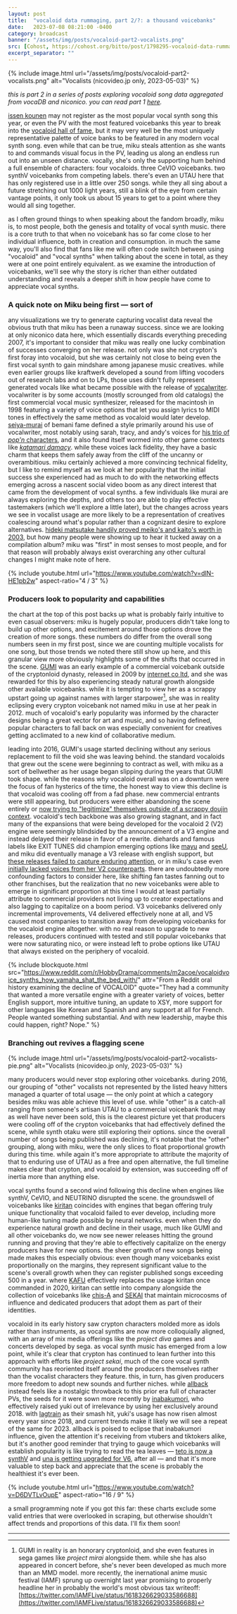 ```yaml
---
layout: post
title:  "vocaloid data rummaging, part 2/?: a thousand voicebanks"
date:   2023-07-08 08:21:00 -0400
category: broadcast
banner: "/assets/img/posts/vocaloid-part2-vocalists.png"
src: [Cohost, https://cohost.org/bitto/post/1798295-vocaloid-data-rummag]
excerpt_separator: ""
---
```


{% include image.html url="/assets/img/posts/vocaloid-part2-vocalists.png" alt="Vocalists (nicovideo.jp only, 2023-05-03)" %}

*this is part 2 in a series of posts exploring vocaloid song data aggregated from vocaDB and niconico. you can read part 1 [here](/2023/05/10/vocaloid-data-rummaging-part-1).*

[issen kounen](https://vocadb.net/S/483406) may not register as the most popular vocal synth song this year, or even the PV with the most featured voicebanks this year to break into the [vocaloid hall of fame](https://dic.nicovideo.jp/a/vocaloid%E6%AE%BF%E5%A0%82%E5%85%A5%E3%82%8A), but it may very well be the most uniquely representative palette of voice banks to be featured in any modern vocal synth song. even while that can be true, miku steals attention as she wants to and commands visual focus in the PV, leading us along an endless run out into an unseen distance. vocally, she's only the supporting hum behind a full ensemble of characters: four vocaloids. three CeVIO voicebanks. two synthV voicebanks from competing labels. there's even an UTAU here that has only registered use in a little over 250 songs. while they all sing about a future stretching out 1000 light years, still a blink of the eye from certain vantage points, it only took us about 15 years to get to a point where they would all sing together.

as I often ground things to when speaking about the fandom broadly, miku is, to most people, both the genesis and totality of vocal synth music. there is a core truth to that when no voicebank has so far come close to her individual influence, both in creation and consumption. in much the same way, you'll also find that fans like me will often code switch between using "vocaloid" and "vocal synths" when talking about the scene in total, as they were at one point entirely equivalent. as we examine the introduction of voicebanks, we'll see why the story is richer than either outdated understanding and reveals a deeper shift in how people have come to appreciate vocal synths. 

### A quick note on Miku being first — sort of

any visualizations we try to generate capturing vocalist data reveal the obvious truth that miku has been a runaway success. since we are looking at only niconico data here, which essentially discards everything preceding 2007, it's important to consider that miku was really one lucky combination of successes converging on her release. not only was she not crypton's first foray into vocaloid, but she was certainly not close to being even the first vocal synth to gain mindshare among japanese music creatives. while even earlier groups like kraftwerk developed a sound from lifting vocoders out of research labs and on to LPs, those uses didn't fully represent generated vocals like what became possible with the release of [vocalwriter](https://www.macintoshrepository.org/2230-vocalwriter). vocalwriter is by some accounts (mostly scrounged from old catalogs) the first commercial vocal music synthesizer, released for the macintosh in 1998 featuring a variety of voice options that let you assign lyrics to MIDI tones in effectively the same method as vocaloid would later develop. [seiya-murai](https://remywiki.com/Kiyoshi_Murai) of bemani fame defined a style primarily around his use of vocalwriter, most notably using sarah, tracy, and andy's voices for [his trio of *pop'n* characters](https://vocadb.net/T/9332/aiunits), and it also found itself wormed into other game contexts like [*katamari damacy*](https://www.youtube.com/watch?v=XOsdLrYg66I). while these voices lack fidelity, they have a basic charm that keeps them safely away from the cliff of the uncanny or overambitious. miku certainly achieved a more convincing technical fidelity, but I like to remind myself as we look at her popularity that the initial success she experienced had as much to do with the networking effects emerging across a nascent social video boom as any direct interest that came from the development of vocal synths. a few individuals like murai are always exploring the depths, and others too are able to play effective tastemakers (which we'll explore a little later), but the changes across years we see in vocalist usage are more likely to be a representation of creatives coalescing around what's popular rather than a cognizant desire to explore alternatives. [hideki matsutake handily proved meiko's and kaito's worth in 2003](https://www.youtube.com/watch?v=NW-lqdlm_R0), but how many people were showing up to hear it tucked away on a compilation album? miku was "first" in most senses to most people, and for that reason will probably always exist overarching any other cultural changes I might make note of here.

{% include youtube.html url="https://www.youtube.com/watch?v=dlN-HE1pb2w" aspect-ratio="4 / 3" %}

### Producers look to popularity and capabilities

the chart at the top of this post backs up what is probably fairly intuitive to even casual observers: miku is hugely popular, producers didn't take long to build up other options, and excitement around those options drove the creation of more songs. these numbers do differ from the overall song numbers seen in my first post, since we are counting multiple vocalists for one song, but those trends we noted there still show up here, and this granular view more obviously highlights some of the shifts that occurred in the scene. [GUMI](https://vocadb.net/Ar/3) was an early example of a commercial voicebank outside of the cryptonloid dynasty, released in 2009 by [internet co ltd](https://internetmusicsoft.com/), and she was rewarded for this by also experiencing steady natural growth alongside other available voicebanks. while it is tempting to view her as a scrappy upstart going up against names with larger starpower[^1], she was in reality eclipsing every crypton voicebank not named miku in use at her peak in 2012. much of vocaloid's early popularity was informed by the character designs being a great vector for art and music, and so having defined, popular characters to fall back on was especially convenient for creatives getting acclimated to a new kind of collaborative medium. 

leading into 2016, GUMI's usage started declining without any serious replacement to fill the void she was leaving behind. the standard vocaloids that grew out the scene were beginning to contract as well, with miku as a sort of bellwether as her usage began slipping during the years that GUMI took shape. while the reasons why vocaloid overall was on a downturn were the focus of fan hysterics of the time, the honest way to view this decline is that vocaloid was cooling off from a fad phase. new commercial entrants were still appearing, but producers were either abandoning the scene entirely or [now trying to "legitimize" themselves outside of a scrappy doujin context](https://vgperson.com/vocalinterview.php?view=hachiryonatalie). vocaloid's tech backbone was also growing stagnant, and in fact many of the expansions that were being developed for the vocaloid 2 (V2) engine were seemingly blindsided by the announcement of a V3 engine and instead delayed their release in favor of a rewrite. diehards and famous labels like EXIT TUNES did champion emerging options like [mayu](https://vocadb.net/Ar/1766) and [seeU](https://vocadb.net/Ar/193), and miku did eventually manage a V3 release with english support, but [these releases failed to capture enduring attention](https://web.archive.org/web/20150406221221/https://ch.nicovideo.jp/kadotanimitsuru/blomaga/ar699704), or in miku's case even [initially lacked voices from her V2 counterparts](https://vocaloid.fandom.com/wiki/Hatsune_Miku_V3_-_Light_and_Vivid). there are undoubtedly more confounding factors to consider here, like shifting fan tastes fanning out to other franchises, but the realization that no new voicebanks were able to emerge in significant proportion at this time I would at least partially attribute to commercial providers not living up to creator expectations and also lagging to capitalize on a boom period. V3 voicebanks delivered only incremental improvements, V4 delivered effectively none at all, and V5 caused most companies to transition away from developing voicebanks for the vocaloid engine altogether. with no real reason to upgrade to new releases, producers continued with tested and still popular voicebanks that were now saturating nico, or were instead left to probe options like UTAU that always existed on the periphery of vocaloid.

{% include blockquote.html src="https://www.reddit.com/r/HobbyDrama/comments/m2acoe/vocaloidvoice_synths_how_yamaha_shat_the_bed_with/" attr="From a Reddit oral history examining the decline of VOCALOID" quote="They had a community that wanted a more versatile engine with a greater variety of voices, better English support, more intuitive tuning, an update to XSY, more support for other languages like Korean and Spanish and any support at all for French. People wanted something substantial. And with new leadership, maybe this could happen, right? Nope." %}

### Branching out revives a flagging scene

{% include image.html url="/assets/img/posts/vocaloid-part2-vocalists-pie.png" alt="Vocalists (nicovideo.jp only, 2023-05-03)" %}

many producers would never stop exploring other voicebanks. during 2016, our grouping of "other" vocalists not represented by the listed heavy hitters managed a quarter of total usage — the only point at which a category besides miku was able achieve this level of use. while "other" is a catch-all ranging from someone's artisan UTAU to a commercial voicebank that may as well have never been sold, this is the clearest picture yet that producers were cooling off of the crypton voicebanks that had effectively defined the scene, while synth otaku were still exploring their options. since the overall number of songs being published was declining, it's notable that the "other" grouping, along with miku, were the only slices to float proportional growth during this time. while again it's more appropriate to attribute the majority of that to enduring use of UTAU as a free and open alternative, the full timeline makes clear that crypton, and vocaloid by extension, was succeeding off of inertia more than anything else.

vocal synths found a second wind following this decline when engines like synthV, CeVIO, and NEUTRINO disrupted the scene. the groundswell of voicebanks like [kiritan](https://vocadb.net/Ar/79466) coincides with engines that began offering truly unique functionality that vocaloid failed to ever develop, including more human-like tuning made possible by neural networks. even when they do experience natural growth and decline in their usage, much like GUMI and all other voicebanks do, we now see newer releases hitting the ground running and proving that they're able to effectively capitalize on the energy producers have for new options. the sheer growth of new songs being made makes this especially obvious: even though many voicebanks exist proportionally on the margins, they represent significant value to the scene's overall growth when they can register published songs exceeding 500 in a year. where [KAFU](https://vocadb.net/Ar/83928) effectively replaces the usage kiritan once commanded in 2020, kiritan can settle into company alongside the collection of voicebanks like [chis-A](https://vocadb.net/Ar/99757) and [SEKAI](https://vocadb.net/Ar/99953) that maintain microcosms of influence and dedicated producers that adopt them as part of their identities.

vocaloid in its early history saw crypton characters molded more as idols rather than instruments, as vocal synths are now more colloquially aligned, with an array of mix media offerings like the *project diva* games and concerts developed by sega. as vocal synth music has emerged from a low point, while it's clear that crypton has continued to lean further into this approach with efforts like *project sekai*, much of the core vocal synth community has reoriented itself around the producers themselves rather than the vocalist characters they feature. this, in turn, has given producers more freedom to adopt new sounds and further niches. while [allback](https://vocadb.net/S/482572) instead feels like a nostalgic throwback to this prior era full of character PVs, the seeds for it were sown more recently by [inabakumori](https://vocadb.net/Ar/46824), who effectively raised yuki out of irrelevance by using her exclusively around 2018. with [lagtrain](https://vocadb.net/S/288238) as their smash hit, yuki's usage has now risen almost every year since 2018, and current trends make it likely we will see a repeat of the same for 2023. allback is poised to eclipse that inabakumori influence, given the attention it's receiving from vtubers and tiktokers alike, but it's another good reminder that trying to gauge which voicebanks will establish popularity is like trying to read the tea leaves — [teto is now a synthV](https://kasaneteto.jp/sv/) and [una is getting upgraded for V6](https://twitter.com/otomachiuna/status/1661279508933279744), after all — and that it's more valuable to step back and appreciate that the scene is probably the healthiest it's ever been.

{% include youtube.html url="https://www.youtube.com/watch?v=D6DVTLvOupE" aspect-ratio="16 / 9" %}

<div class="post-note">a small programming note if you got this far: these charts exclude some valid entries that were overlooked in scraping, but otherwise shouldn't affect trends and proportions of this data. I'll fix them soon!</div>

---

[^1]: GUMI in reality is an honorary cryptonloid, and she even features in sega games like *project mirai* alongside them. while she has also appeared in concert before, she's never been developed as much more than an MMD model. more recently, the inernational anime music festival (IAMF) sprung up overnight last year promising to properly headline her in probably the world's most obvious tax writeoff: [https://twitter.com/IAMFLive/status/1618326629033586688](https://twitter.com/IAMFLive/status/1618326629033586688)